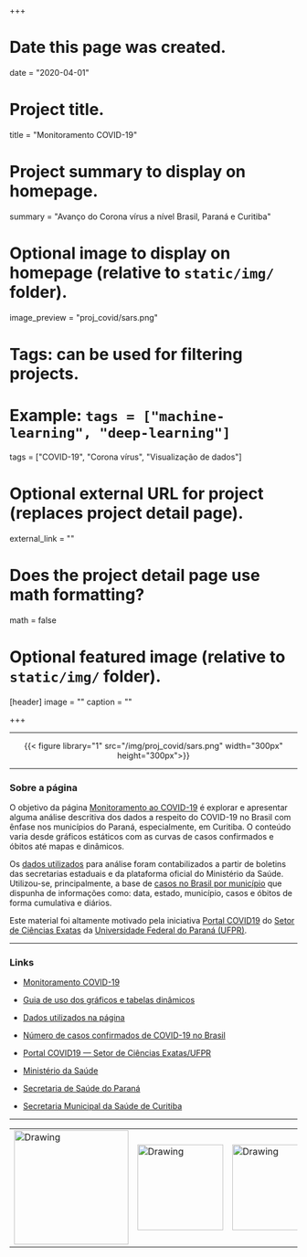 +++
# Date this page was created.
date = "2020-04-01"

# Project title.
title = "Monitoramento COVID-19"

# Project summary to display on homepage.
summary = "Avanço do Corona vírus a nível Brasil, Paraná e Curitiba"

# Optional image to display on homepage (relative to `static/img/` folder).
image_preview = "proj_covid/sars.png"

# Tags: can be used for filtering projects.
# Example: `tags = ["machine-learning", "deep-learning"]`
tags = ["COVID-19", "Corona vírus", "Visualização de dados"]

# Optional external URL for project (replaces project detail page).
external_link = ""

# Does the project detail page use math formatting?
math = false

# Optional featured image (relative to `static/img/` folder).
[header]
image = ""
caption = ""

+++

---

<center>
{{< figure library="1" src="/img/proj_covid/sars.png" width="300px" height="300px">}}
</center>

---

### Sobre a página

O objetivo da página [Monitoramento ao COVID-19](/img/proj_covid/covid19.html) é explorar e apresentar alguma análise descritiva dos dados a respeito do COVID-19 no Brasil com ênfase nos municípios do Paraná, especialmente, em Curitiba. O conteúdo varia desde gráficos estáticos com as curvas de casos confirmados e óbitos até mapas e dinâmicos.

Os [dados utilizados](https://covid19br.wcota.me/) para análise foram contabilizados a partir de boletins das secretarias estaduais e da plataforma oficial do Ministério da Saúde. Utilizou-se, principalmente, a base de [casos no Brasil por município](https://raw.githubusercontent.com/wcota/covid19br/master/cases-brazil-cities-time.csv) que dispunha de informações como: data, estado, município, casos e óbitos de forma cumulativa e diários.

Este material foi altamente motivado pela iniciativa [Portal COVID19](http://covid.c3sl.ufpr.br/) do [Setor de Ciências Exatas](http://www.exatas.ufpr.br/portal/) da [Universidade Federal do Paraná (UFPR)](https://www.ufpr.br/portalufpr/).

---

### Links

 - [Monitoramento COVID-19](/img/proj_covid/covid19.html)
 
 - [Guia de uso dos gráficos e tabelas dinâmicos](/img/proj_covid/interatividade.html)
  
 - [Dados utilizados na página](https://github.com/covidbr/covidbr.github.io)
 
 - [Número de casos confirmados de COVID-19 no Brasil](https://covid19br.wcota.me/)
 
 - [Portal COVID19 — Setor de Ciências Exatas/UFPR](http://covid.c3sl.ufpr.br/)
 
 - [Ministério da Saúde](https://coronavirus.saude.gov.br/)
 
 - [Secretaria de Saúde do Paraná](http://www.saude.pr.gov.br/modules/conteudo/conteudo.php?conteudo=3506)
 
 - [Secretaria Municipal da Saúde de Curitiba](http://www.saude.curitiba.pr.gov.br/vigilancia/epidemiologica/vigilancia-de-a-a-z/12-vigilancia/1290-coronavirus.html) 

---

<table><tr>
<td> <img src="/img/proj_covid/ufpr.jpg" alt="Drawing" style="width: 200px;"/> </td>
<td> <img src="/img/proj_covid/exatas.png" alt="Drawing" style="width: 150px;"/> </td>
<td> <img src="/img/proj_covid/leg.png" alt="Drawing" style="width: 150px;"/> </td>
</tr></table>
